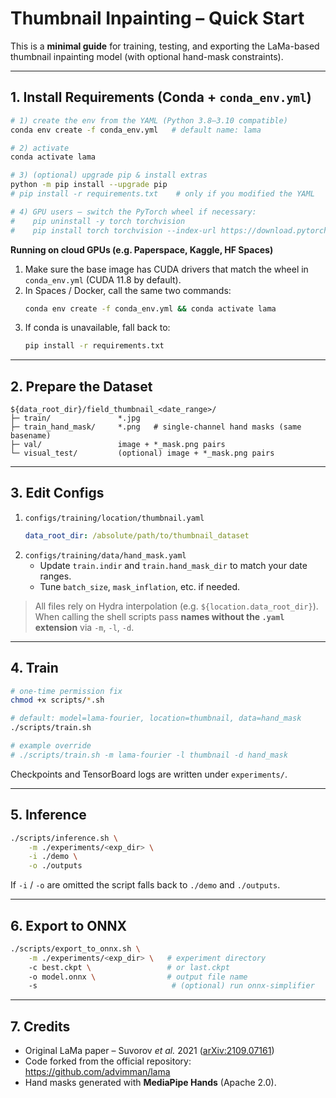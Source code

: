 # Thumbnail Inpainting – Quick Start

This is a **minimal guide** for training, testing, and exporting the LaMa-based thumbnail inpainting model (with optional hand-mask constraints).

---

## 1. Install Requirements (Conda + `conda_env.yml`)
```bash
# 1) create the env from the YAML (Python 3.8–3.10 compatible)
conda env create -f conda_env.yml   # default name: lama

# 2) activate
conda activate lama

# 3) (optional) upgrade pip & install extras
python -m pip install --upgrade pip
# pip install -r requirements.txt    # only if you modified the YAML

# 4) GPU users – switch the PyTorch wheel if necessary:
#    pip uninstall -y torch torchvision
#    pip install torch torchvision --index-url https://download.pytorch.org/whl/cu118   # CUDA 11.8 example
```

**Running on cloud GPUs (e.g. Paperspace, Kaggle, HF Spaces)**
1. Make sure the base image has CUDA drivers that match the wheel in `conda_env.yml` (CUDA 11.8 by default).
2. In Spaces / Docker, call the same two commands:
   ```bash
   conda env create -f conda_env.yml && conda activate lama
   ```
3. If conda is unavailable, fall back to:
   ```bash
   pip install -r requirements.txt
   ```

---

## 2. Prepare the Dataset
```
${data_root_dir}/field_thumbnail_<date_range>/
├─ train/               *.jpg
├─ train_hand_mask/     *.png   # single-channel hand masks (same basename)
├─ val/                 image + *_mask.png pairs
└─ visual_test/         (optional) image + *_mask.png pairs
```

---

## 3. Edit Configs
1. `configs/training/location/thumbnail.yaml`
   ```yaml
   data_root_dir: /absolute/path/to/thumbnail_dataset
   ```
2. `configs/training/data/hand_mask.yaml`
   * Update `train.indir` and `train.hand_mask_dir` to match your date ranges.
   * Tune `batch_size`, `mask_inflation`, etc. if needed.

> All files rely on Hydra interpolation (e.g. `${location.data_root_dir}`). When calling the shell scripts pass **names without the `.yaml` extension** via `-m`, `-l`, `-d`.

---

## 4. Train
```bash
# one-time permission fix
chmod +x scripts/*.sh

# default: model=lama-fourier, location=thumbnail, data=hand_mask
./scripts/train.sh

# example override
# ./scripts/train.sh -m lama-fourier -l thumbnail -d hand_mask
```
Checkpoints and TensorBoard logs are written under `experiments/`.

---

## 5. Inference
```bash
./scripts/inference.sh \
    -m ./experiments/<exp_dir> \
    -i ./demo \
    -o ./outputs
```
If `-i` / `-o` are omitted the script falls back to `./demo` and `./outputs`.

---

## 6. Export to ONNX
```bash
./scripts/export_to_onnx.sh \
    -m ./experiments/<exp_dir> \   # experiment directory
    -c best.ckpt \                 # or last.ckpt
    -o model.onnx \                # output file name
    -s                              # (optional) run onnx-simplifier
```

---

## 7. Credits
* Original LaMa paper – Suvorov *et al.* 2021 ([arXiv:2109.07161](https://arxiv.org/abs/2109.07161))
* Code forked from the official repository: <https://github.com/advimman/lama>
* Hand masks generated with **MediaPipe Hands** (Apache 2.0).
